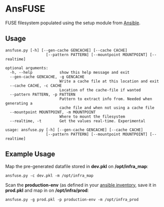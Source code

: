 AnsFUSE
=======

FUSE filesystem populated using the setup module from [Ansible].

Usage
-----
```
ansfuse.py [-h] [--gen-cache GENCACHE] [--cache CACHE]
                  [--pattern PATTERN] [--mountpoint MOUNTPOINT] [--realtime]

optional arguments:
  -h, --help            show this help message and exit
  --gen-cache GENCACHE, -g GENCACHE
                        Write a cache file at this location and exit
  --cache CACHE, -c CACHE
                        Location of the cache-file if wanted
  --pattern PATTERN, -p PATTERN
                        Pattern to extract info from. Needed when generating a
                        cache file and when not using a cache file
  --mountpoint MOUNTPOINT, -m MOUNTPOINT
                        Where to mount the filesystem
  --realtime, -t        Get the values real-time. Experimental

usage: ansfuse.py [-h] [--gen-cache GENCACHE] [--cache CACHE]
                  [--pattern PATTERN] [--mountpoint MOUNTPOINT] [--realtime]

```

Example Usage
-----
Map the pre-generated datafile stored in **dev.pkl** on **/opt/infra_map**:

```ansfuse.py -c dev.pkl -m /opt/infra_map```

Scan the **production-env** (as defined in your [ansible inventory], save it in **prod.pkl** and map in on **/opt/infra/prod**:

```ansfuse.py -g prod.pkl -p production-env -m /opt/infra_prod```

[Ansible]:http://www.ansible.com/
[ansible inventory]:http://docs.ansible.com/intro_inventory.html
